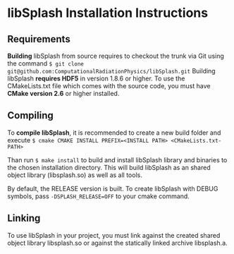 libSplash Installation Instructions
===================================

Requirements
------------

**Building** libSplash from source requires to checkout the trunk via Git
using the command
`$ git clone git@github.com:ComputationalRadiationPhysics/libSplash.git`
Building libSplash **requires HDF5** in version 1.8.6 or higher.
To use the CMakeLists.txt file which comes with the source code, you must have **CMake version 2.6**
or higher installed.


Compiling
---------

To **compile libSplash**, it is recommended to create a new build folder and execute
`$ cmake CMAKE INSTALL PREFIX=<INSTALL PATH> <CMakeLists.txt-PATH>`

Than run `$ make install` to build and install libSplash library and binaries to the chosen
installation directory. This will build libSplash as an shared object library (libsplash.so)
as well as all tools.

By default, the RELEASE version is built. To create libSplash with DEBUG symbols,
pass `-DSPLASH_RELEASE=OFF` to your cmake command.

Linking
------

To use libSplash in your project, you must link against the created shared object library
libsplash.so or against the statically linked archive libsplash.a.

